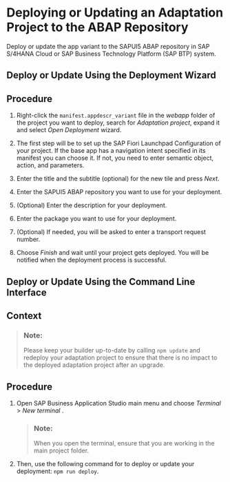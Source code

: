 <!-- loio32c901d0c99d4411a0d1f3ab383841be -->

# Deploying or Updating an Adaptation Project to the ABAP Repository

Deploy or update the app variant to the SAPUI5 ABAP repository in SAP S/4HANA Cloud or SAP Business Technology Platform \(SAP BTP\) system.

<a name="task_vnm_mc3_m2c"/>

<!-- task\_vnm\_mc3\_m2c -->

## Deploy or Update Using the Deployment Wizard



## Procedure

1.  Right-click the `manifest.appdescr_variant` file in the *webapp* folder of the project you want to deploy, search for *Adaptation project*, expand it and select *Open Deployment* wizard.

2.  The first step will be to set up the SAP Fiori Launchpad Configuration of your project. If the base app has a navigation intent specified in its manifest you can choose it. If not, you need to enter semantic object, action, and parameters.

3.  Enter the title and the subtitle \(optional\) for the new tile and press *Next*.

4.  Enter the SAPUI5 ABAP repository you want to use for your deployment.

5.  \(Optional\) Enter the description for your deployment.

6.  Enter the package you want to use for your deployment.

7.  \(Optional\) If needed, you will be asked to enter a transport request number.

8.  Choose *Finish* and wait until your project gets deployed. You will be notified when the deployment process is successful.


<a name="task_a5r_yym_vvb"/>

<!-- task\_a5r\_yym\_vvb -->

## Deploy or Update Using the Command Line Interface



## Context

> ### Note:  
> Please keep your builder up-to-date by calling `npm update` and redeploy your adaptation project to ensure that there is no impact to the deployed adaptation project after an upgrade.



<a name="task_a5r_yym_vvb__steps_a2p_bzm_vvb"/>

## Procedure

1.  Open SAP Business Application Studio main menu and choose *Terminal* \> *New terminal* .

    > ### Note:  
    > When you open the terminal, ensure that you are working in the main project folder.

2.  Then, use the following command for to deploy or update your deployment: `npm run deploy`.


